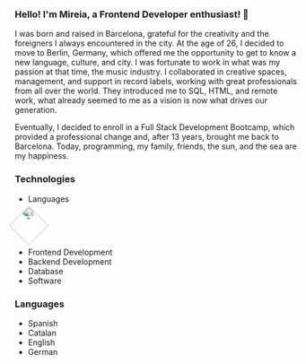 ### Hello! I'm Mireia, a Frontend Developer enthusiast! 👋

I was born and raised in Barcelona, grateful for the creativity and the foreigners I always encountered in the city. At the age of 26, I decided to move to Berlin, Germany, which offered me the opportunity to get to know a new language, culture, and city. I was fortunate to work in what was my passion at that time, the music industry. I collaborated in creative spaces, management, and support in record labels, working with great professionals from all over the world. They introduced me to SQL, HTML, and remote work, what already seemed to me as a vision is now what drives our generation.

Eventually, I decided to enroll in a Full Stack Development Bootcamp, which provided a professional change and, after 13 years, brought me back to Barcelona. Today, programming, my family, friends, the sun, and the sea are my happiness.

### Technologies
- Languages
 <img src="[https://github.com/github/explore/blob/main/topics/python/python.png](https://github.com/mireiaolive/mireiaolive/assets/83004118/63fab796-fa68-4f3b-ad8e-779338639fc7)" width="50" style="transform: rotate(45deg);">


- Frontend Development
- Backend Development
- Database
- Software

### Languages
- Spanish
- Catalan
- English
- German




